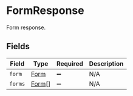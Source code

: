 # FormResponse

Form response.


## Fields

| Field                                 | Type                                  | Required                              | Description                           |
| ------------------------------------- | ------------------------------------- | ------------------------------------- | ------------------------------------- |
| `form`                                | [Form](../../models/shared/form.md)   | :heavy_minus_sign:                    | N/A                                   |
| `forms`                               | [Form](../../models/shared/form.md)[] | :heavy_minus_sign:                    | N/A                                   |